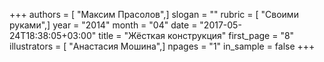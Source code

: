 +++
authors = [ "Максим Прасолов",]
slogan = ""
rubric = [ "Своими руками",]
year = "2014"
month = "04"
date = "2017-05-24T18:38:05+03:00"
title = "Жёсткая конструкция"
first_page = "8"
illustrators = [ "Анастасия Мошина",]
npages = "1"
in_sample = false
+++
